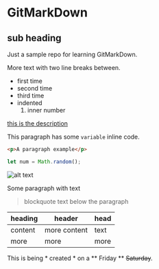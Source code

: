 # GitMarkDown
## sub heading
Just a sample repo for learning GitMarkDown.

More text with two line breaks between.

- first time
- second time
- third time
 - indented
   1. inner number
   
[this is the description](http://github.com)
   
This paragraph has some `variable` inline code.

```html
<p>A paragraph example</p>
```
```javascript
let num = Math.random();
   ```

![alt text](http://picsum.photos/200/200)
   
Some paragraph with text
> blockquote text below the paragraph
   
   
| heading | header | head |
| --- | --- | --- |
| content | more content | text |
| more | more | more |
   
This is being * created * on a ** Friday ** ~~Saturday~~.